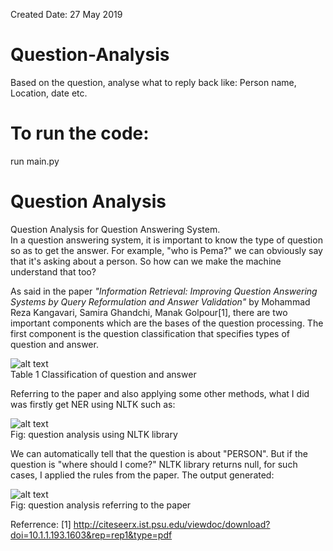 Created Date: 27 May 2019

# Question-Analysis

Based on the question, analyse what to reply back like: Person name, Location, date etc.

# To run the code:
run main.py

# Question Analysis
Question Analysis for Question Answering System.<br>
In a question answering system, it is important to know the type of question so as to get the answer. For example, "who is Pema?" we can obviously say that it's asking about a person. So how can we make the machine understand that too?
 
 
 As said in the paper <i>"Information Retrieval: Improving Question Answering Systems by Query Reformulation and Answer Validation" </i>by Mohammad Reza Kangavari, Samira Ghandchi, Manak Golpour[1], there are two important components which are the bases of the question processing. The first component is the question classification that specifies types of question and answer.
 
 ![alt text](https://cdn-images-1.medium.com/max/800/1*fADmgfyF8ar9Y5rdm6-g1g.png)<br>
Table 1 Classification of question and answer

Referring to the paper and also applying some other methods, what I did was firstly get NER using NLTK such as:

![alt text](https://cdn-images-1.medium.com/max/800/1*ulQKSrU8cPU_luD8we-9QA.png)<br>
Fig: question analysis using NLTK library

We can automatically tell that the question is about "PERSON". But if the question is "where should I come?" NLTK library returns null, for such cases,  I applied the rules from the paper. The output generated:

![alt text](https://cdn-images-1.medium.com/max/800/1*Cv1wGEcQhGjRupdzXeJnDg.png)<br>
Fig: question analysis referring to the paper


Referrence:
[1] http://citeseerx.ist.psu.edu/viewdoc/download?doi=10.1.1.193.1603&rep=rep1&type=pdf
